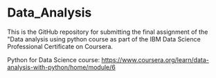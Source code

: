 # Data_Analysis
This is the GitHub repository for submitting the final assignment of the "Data analysis using python course as part of the IBM Data Science Professional Certificate on Coursera.

Python for Data Science course: https://www.coursera.org/learn/data-analysis-with-python/home/module/6
